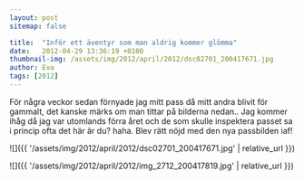```yaml
---
layout: post
sitemap: false

title:  "Inför ett äventyr som man aldrig kommer glömma"
date:   2012-04-29 13:36:19 +0100
thumbnail-img: /assets/img/2012/april/2012/dsc02701_200417671.jpg
author: Eva
tags: [2012]
---
```


För några veckor sedan förnyade jag mitt pass då mitt andra blivit för gammalt, det kanske märks om man tittar på bilderna nedan.. Jag kommer ihåg då jag var utomlands förra året och de som skulle inspektera passet sa i princip ofta det här är du? haha. Blev rätt nöjd med den nya passbilden iaf!

![]({{ '/assets/img/2012/april/2012/dsc02701_200417671.jpg'  | relative_url }})

![]({{ '/assets/img/2012/april/2012/img_2712_200417819.jpg'  | relative_url }})

